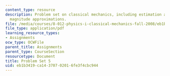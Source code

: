 ```yaml
---
content_type: resource
description: Problem set on classical mechanics, including estimation and order of
  magnitude approximations.
file: /media/courses/8-012-physics-i-classical-mechanics-fall-2008/eb1b3419ca14370702016fe3f4cbc944_ps5.pdf
file_type: application/pdf
learning_resource_types:
- Assignments
ocw_type: OCWFile
parent_title: Assignments
parent_type: CourseSection
resourcetype: Document
title: Problem Set 5
uid: eb1b3419-ca14-3707-0201-6fe3f4cbc944
---
```

